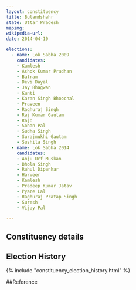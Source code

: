 ```yaml
---
layout: constituency
title: Bulandshahr
state: Uttar Pradesh
mapimg: 
wikipedia-url: 
date: 2014-04-10

elections: 
  - name: Lok Sabha 2009
    candidates: 
    - Kamlesh 
    - Ashok Kumar Pradhan 
    - Balram 
    - Devi Dayal 
    - Jay Bhagwan 
    - Kanti 
    - Karan Singh Bhoochal 
    - Praveen 
    - Raghuraj Singh 
    - Raj Kumar Gautam 
    - Rajo 
    - Sohan Pal 
    - Sudha Singh 
    - Surajmukhi Gautam 
    - Sushila Singh  
  - name: Lok Sabha 2014
    candidates: 
    - Anju Urf Muskan 
    - Bhola Singh 
    - Rahul Dipankar 
    - Harveer 
    - Kamlesh 
    - Pradeep Kumar Jatav 
    - Pyare Lal 
    - Raghuraj Pratap Singh 
    - Suresh 
    - Vijay Pal  

---
```


## Constituency details


## Election History
{% include "constituency_election_history.html" %}

##Reference
